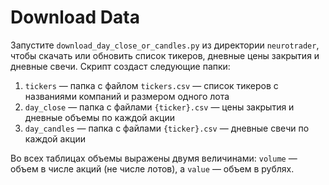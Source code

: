# Download Data

Запустите `download_day_close_or_candles.py` из директории `neurotrader`, чтобы скачать или обновить список тикеров, дневные цены закрытия и дневные свечи. Скрипт создаст следующие папки: 
1. `tickers` — папка с файлом `tickers.csv` — список тикеров с названиями компаний и размером одного лота
1. `day_close` — папка с файлами `{ticker}.csv` — цены закрытия и дневные объемы по каждой акции
1. `day_candles` — папка с файлами `{ticker}.csv` — дневные свечи по каждой акции

Во всех таблицах объемы выражены двумя величинами: `volume` — объем в числе акций (не числе лотов), а `value` — объем в рублях.

